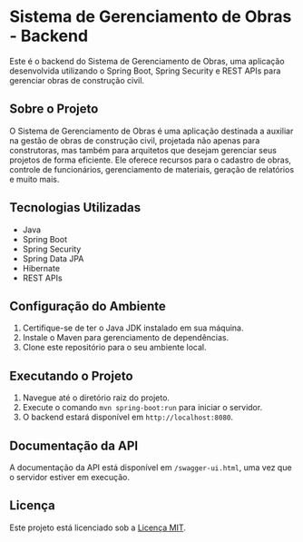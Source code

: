 # Sistema de Gerenciamento de Obras - Backend

Este é o backend do Sistema de Gerenciamento de Obras, uma aplicação desenvolvida utilizando o Spring Boot, Spring Security e REST APIs para gerenciar obras de construção civil.

## Sobre o Projeto

O Sistema de Gerenciamento de Obras é uma aplicação destinada a auxiliar na gestão de obras de construção civil, projetada não apenas para construtoras, mas também para arquitetos que desejam gerenciar seus projetos de forma eficiente. Ele oferece recursos para o cadastro de obras, controle de funcionários, gerenciamento de materiais, geração de relatórios e muito mais.

## Tecnologias Utilizadas

- Java
- Spring Boot
- Spring Security
- Spring Data JPA
- Hibernate
- REST APIs

## Configuração do Ambiente

1. Certifique-se de ter o Java JDK instalado em sua máquina.
2. Instale o Maven para gerenciamento de dependências.
3. Clone este repositório para o seu ambiente local.

## Executando o Projeto

1. Navegue até o diretório raiz do projeto.
2. Execute o comando `mvn spring-boot:run` para iniciar o servidor.
3. O backend estará disponível em `http://localhost:8080`.

## Documentação da API

A documentação da API está disponível em `/swagger-ui.html`, uma vez que o servidor estiver em execução.

## Licença

Este projeto está licenciado sob a [Licença MIT](LICENSE).
